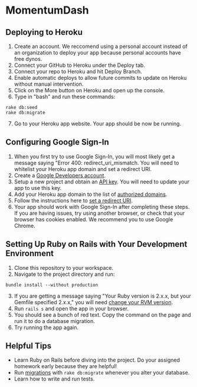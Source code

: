 # MomentumDash

## Deploying to Heroku
1. Create an account. We reccomend using a personal account instead of an organization to deploy your app because personal accounts have free dynos.
2. Connect your GitHub to Heroku under the Deploy tab.
3. Connect your repo to Heroku and hit Deploy Branch.
4. Enable automatic deploys to allow future commits to update on Heroku without manual intervention.
5. Click on the More button on Heroku and open up the console.
6. Type in "bash" and run these commands:
```
rake db:seed
rake db:migrate
```
7. Go to your Heroku app website. Your app should be now be running.

## Configuring Google Sign-In
1. When you first try to use Google Sign-In, you will most likely get a message saying "Error 400: redirect_uri_mismatch. You will need to whitelist your Heroku app domain and set a redirect URI.
2. Create a [Google Developers account](https://console.developers.google.com).
3. Setup a new project and obtain an [API key](https://developers.google.com/identity/sign-in/web/sign-in). You will need to update your app to use this key.
4. Add your Heroku app domain to the list of [authorized domains](https://support.google.com/cloud/answer/6158849?hl=en&authuser=1#authorized-domains).
5. Follow the instructions here to [set a redirect URI](https://developers.google.com/identity/protocols/oauth2/openid-connect#setredirecturi).
6. Your app should work with Google Sign-In after completing these steps. If you are having issues, try using another browser, or check that your browser has cookies enabled. We recommend you to use Google Chrome.

## Setting Up Ruby on Rails with Your Development Environment
1. Clone this repository to your workspace.
2. Navigate to the project directory and run:
```
bundle install --without production
```
3. If you are getting a message saying "Your Ruby version is 2.x.x, but your Gemfile specified 2.x.x," you will need [change your RVM version](https://superuser.com/questions/340490/how-to-install-and-use-different-versions-of-ruby).
4. Run ```rails s``` and open the app in your browser.
5. You should see a bunch of red text. Copy the command on the page and run it to do a database migration.
6. Try running the app again.

## Helpful Tips

* Learn Ruby on Rails before diving into the project. Do your assigned homework early because they are helpful!
* Run [migrations](https://guides.rubyonrails.org/v3.2/migrations.html) with ```rake db:migrate``` whenever you alter your database.
* Learn how to write and run tests.
